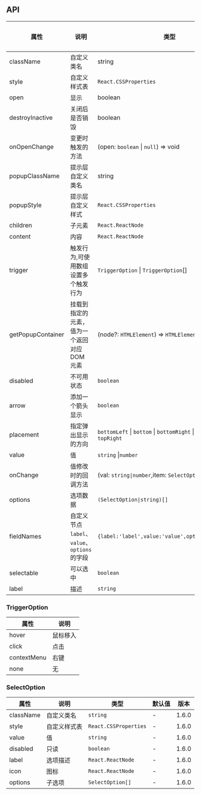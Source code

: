 ## API

| 属性              | 说明                                          | 类型                                                                          | 默认值 | 版本  |
| ----------------- | --------------------------------------------- | ----------------------------------------------------------------------------- | ------ | ----- |
| className         | 自定义类名                                    | string                                                                        | -      | 1.6.0 |
| style             | 自定义样式表                                  | `React.CSSProperties`                                                         | -      | 1.6.0 |
| open              | 显示                                          | boolean                                                                       | -      | 1.6.0 |
| destroyInactive   | 关闭后是否销毁                                | boolean                                                                       | -      | 1.6.0 |
| onOpenChange      | 变更时触发的方法                              | (open: `boolean` \| `null`) => void                                           | -      | 1.6.0 |
| popupClassName    | 提示层自定义类名                              | string                                                                        | -      | 1.6.0 |
| popupStyle        | 提示层自定义样式                              | `React.CSSProperties`                                                         | -      | 1.6.0 |
| children          | 子元素                                        | `React.ReactNode`                                                             | -      | 1.6.0 |
| content           | 内容                                          | `React.ReactNode`                                                             | -      | 1.6.0 |
| trigger           | 触发行为,可使用数组设置多个触发行为           | `TriggerOption` \| `TriggerOption`[]                                          | -      | 1.6.0 |
| getPopupContainer | 挂载到指定的元素，值为一个返回对应 DOM 元素   | (node?: `HTMLElement`) => `HTMLElement`                                       | -      | 1.6.0 |
| disabled          | 不可用状态                                    | `boolean`                                                                     | -      | 1.6.0 |
| arrow             | 添加一个箭头显示                              | `boolean`                                                                     | -      | 1.6.0 |
| placement         | 指定弹出显示的方向                            | `bottomLeft` \| `bottom` \| `bottomRight` \| `topLeft` \| `top` \| `topRight` | -      | 1.6.0 |
| value             | 值                                            | `string` \|`number`                                                           | -      | 1.6.0 |
| onChange          | 值修改时的回调方法                            | (val: `string\|number`,item: `SelectOption`) => void                          | -      | 1.6.0 |
| options           | 选项数据                                      | `(SelectOption\|string)[]`                                                    | `[]`   | 1.6.0 |
| fieldNames        | 自定义节点 `label`、`value`、`options` 的字段 | `{label:'label',value:'value',options:'options'}`                             | -      | 1.6.0 |
| selectable        | 可以选中                                      | `boolean`                                                                     | -      | 1.6.0 |
| label             | 描述                                          | `string`                                                                      | -      | 1.6.0 |

### TriggerOption

| 属性        | 说明     |
| ----------- | -------- |
| hover       | 鼠标移入 |
| click       | 点击     |
| contextMenu | 右键     |
| none        | 无       |

### SelectOption

| 属性      | 说明         | 类型                  | 默认值 | 版本  |
| --------- | ------------ | --------------------- | ------ | ----- |
| className | 自定义类名   | `string`              | -      | 1.6.0 |
| style     | 自定义样式表 | `React.CSSProperties` | -      | 1.6.0 |
| value     | 值           | `string`              | -      | 1.6.0 |
| disabled  | 只读         | `boolean`             | -      | 1.6.0 |
| label     | 选项描述     | `React.ReactNode`     | -      | 1.6.0 |
| icon      | 图标         | `React.ReactNode`     | -      | 1.6.0 |
| options   | 子选项       | `SelectOption[]`      | -      | 1.6.0 |
